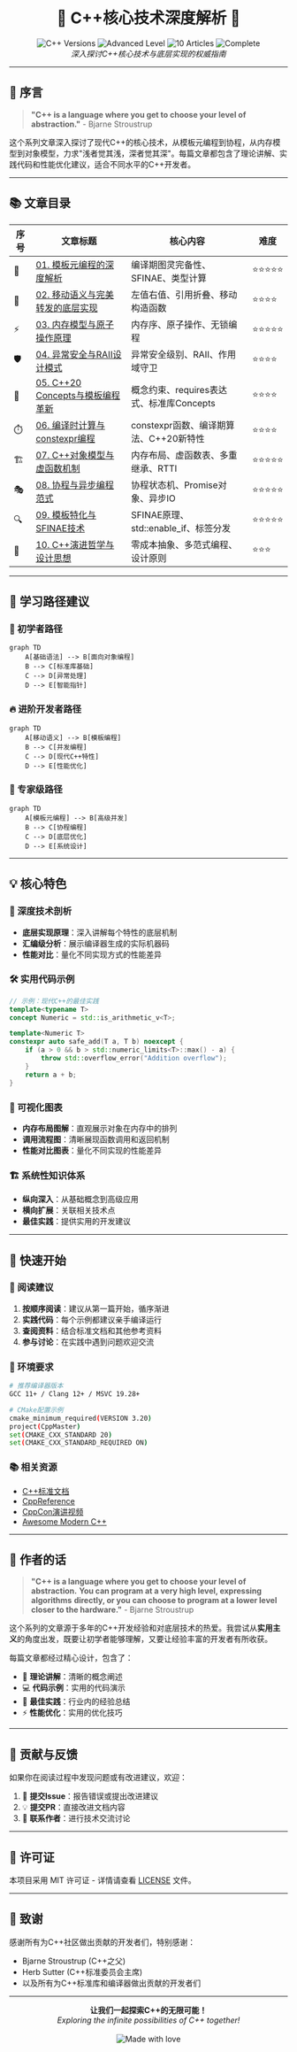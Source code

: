 # <div align="center">🚀 C++核心技术深度解析 🚀</div>

<div align="center">
    <img src="https://img.shields.io/badge/C%2B%2B-98%2F11%2F14%2F17%2F20%2F23-blue.svg" alt="C++ Versions">
    <img src="https://img.shields.io/badge/Level-Advanced-red.svg" alt="Advanced Level">
    <img src="https://img.shields.io/badge/Articles-10-green.svg" alt="10 Articles">
    <img src="https://img.shields.io/badge/Status-Complete-brightgreen.svg" alt="Complete">
</div>

<div align="center">
    <em>深入探讨C++核心技术与底层实现的权威指南</em>
</div>

---

## 📖 序言

> **"C++ is a language where you get to choose your level of abstraction."** - Bjarne Stroustrup

这个系列文章深入探讨了现代C++的核心技术，从模板元编程到协程，从内存模型到对象模型，力求"浅者觉其浅，深者觉其深"。每篇文章都包含了理论讲解、实践代码和性能优化建议，适合不同水平的C++开发者。

---

## 📚 文章目录

| 序号 | 文章标题 | 核心内容 | 难度 |
|------|----------|----------|------|
| 🎯 | [01. 模板元编程的深度解析](./01_%E6%A8%A1%E6%9D%BF%E5%85%83%E7%BC%96%E7%A8%8B.md) | 编译期图灵完备性、SFINAE、类型计算 | ⭐⭐⭐⭐⭐ |
| 🔄 | [02. 移动语义与完美转发的底层实现](./02_%E7%A7%BB%E5%8A%A8%E8%AF%AD%E4%B9%89%E4%B8%8E%E5%AE%8C%E7%BE%8E%E8%BD%AC%E5%8F%91.md) | 左值右值、引用折叠、移动构造函数 | ⭐⭐⭐⭐ |
| ⚡ | [03. 内存模型与原子操作原理](./03_%E5%86%85%E5%AD%98%E6%A8%A1%E5%9E%8B%E4%B8%8E%E5%8E%9F%E5%AD%90%E6%93%8D%E4%BD%9C.md) | 内存序、原子操作、无锁编程 | ⭐⭐⭐⭐⭐ |
| 🛡️ | [04. 异常安全与RAII设计模式](./04_%E5%BC%82%E5%B8%B8%E5%AE%89%E5%85%A8%E4%B8%8ERAII%E8%AE%BE%E8%AE%A1%E6%A8%A1%E5%BC%8F.md) | 异常安全级别、RAII、作用域守卫 | ⭐⭐⭐⭐ |
| 🔧 | [05. C++20 Concepts与模板编程革新](./05_C%2B%2B20Concepts%E4%B8%8E%E6%A8%A1%E6%9D%BF%E7%BC%96%E7%A8%8B%E9%9D%A9%E6%96%B0.md) | 概念约束、requires表达式、标准库Concepts | ⭐⭐⭐⭐ |
| ⏱️ | [06. 编译时计算与constexpr编程](./06_%E7%BC%96%E8%AF%91%E6%97%B6%E8%AE%A1%E7%AE%97%E4%B8%8Econstexpr%E7%BC%96%E7%A8%8B.md) | constexpr函数、编译期算法、C++20新特性 | ⭐⭐⭐⭐ |
| 🏗️ | [07. C++对象模型与虚函数机制](./07_C%2B%2B%E5%AF%B9%E8%B1%A1%E6%A8%A1%E5%9E%8B%E4%B8%8E%E8%99%9A%E5%87%BD%E6%95%B0%E6%9C%BA%E5%88%B6.md) | 内存布局、虚函数表、多重继承、RTTI | ⭐⭐⭐⭐⭐ |
| 🎭 | [08. 协程与异步编程范式](./08_%E5%8D%8F%E7%A8%8B%E4%B8%8E%E5%BC%82%E6%AD%A5%E7%BC%96%E7%A8%8B%E8%8C%83%E5%BC%8F.md) | 协程状态机、Promise对象、异步IO | ⭐⭐⭐⭐⭐ |
| 🔍 | [09. 模板特化与SFINAE技术](./09_%E6%A8%A1%E6%9D%BF%E7%89%B9%E5%8C%96%E4%B8%8ESFINAE%E6%8A%80%E6%9C%AF.md) | SFINAE原理、std::enable_if、标签分发 | ⭐⭐⭐⭐⭐ |
| 🎨 | [10. C++演进哲学与设计思想](./10_C%2B%2B%E6%BC%94%E8%BF%9B%E5%93%B2%E5%AD%A6%E4%B8%8E%E8%AE%BE%E8%AE%A1%E6%80%9D%E6%83%B3.md) | 零成本抽象、多范式编程、设计原则 | ⭐⭐⭐ |

---

## 🎯 学习路径建议

### 🌱 初学者路径
```mermaid
graph TD
    A[基础语法] --> B[面向对象编程]
    B --> C[标准库基础]
    C --> D[异常处理]
    D --> E[智能指针]
```

### 🔥 进阶开发者路径
```mermaid
graph TD
    A[移动语义] --> B[模板编程]
    B --> C[并发编程]
    C --> D[现代C++特性]
    D --> E[性能优化]
```

### 🚀 专家级路径
```mermaid
graph TD
    A[模板元编程] --> B[高级并发]
    B --> C[协程编程]
    C --> D[底层优化]
    D --> E[系统设计]
```

---

## 💡 核心特色

### 🔬 深度技术剖析
- **底层实现原理**：深入讲解每个特性的底层机制
- **汇编级分析**：展示编译器生成的实际机器码
- **性能对比**：量化不同实现方式的性能差异

### 🛠️ 实用代码示例
```cpp
// 示例：现代C++的最佳实践
template<typename T>
concept Numeric = std::is_arithmetic_v<T>;

template<Numeric T>
constexpr auto safe_add(T a, T b) noexcept {
    if (a > 0 && b > std::numeric_limits<T>::max() - a) {
        throw std::overflow_error("Addition overflow");
    }
    return a + b;
}
```

### 🎨 可视化图表
- **内存布局图解**：直观展示对象在内存中的排列
- **调用流程图**：清晰展现函数调用和返回机制
- **性能对比图表**：量化不同实现的性能差异

### 🏗️ 系统性知识体系
- **纵向深入**：从基础概念到高级应用
- **横向扩展**：关联相关技术点
- **最佳实践**：提供实用的开发建议

---

## 🚀 快速开始

### 📖 阅读建议

1. **按顺序阅读**：建议从第一篇开始，循序渐进
2. **实践代码**：每个示例都建议亲手编译运行
3. **查阅资料**：结合标准文档和其他参考资料
4. **参与讨论**：在实践中遇到问题欢迎交流

### 🔧 环境要求

```bash
# 推荐编译器版本
GCC 11+ / Clang 12+ / MSVC 19.28+

# CMake配置示例
cmake_minimum_required(VERSION 3.20)
project(CppMaster)
set(CMAKE_CXX_STANDARD 20)
set(CMAKE_CXX_STANDARD_REQUIRED ON)
```

### 📚 相关资源

- [C++标准文档](https://isocpp.org/)
- [CppReference](https://en.cppreference.com/)
- [CppCon演讲视频](https://www.youtube.com/user/CppCon)
- [Awesome Modern C++](https://github.com/rigtorp/awesome-modern-cpp)

---

## 🎯 作者的话

> **"C++ is a language where you get to choose your level of abstraction.**
> **You can program at a very high level, expressing algorithms**
> **directly, or you can choose to program at a lower level**
> **closer to the hardware."** - Bjarne Stroustrup

这个系列的文章源于多年的C++开发经验和对底层技术的热爱。我尝试从**实用主义**的角度出发，既要让初学者能够理解，又要让经验丰富的开发者有所收获。

每篇文章都经过精心设计，包含了：
- 📝 **理论讲解**：清晰的概念阐述
- 💻 **代码示例**：实用的代码演示
- 🎯 **最佳实践**：行业内的经验总结
- ⚡ **性能优化**：实用的优化技巧

---

## 🤝 贡献与反馈

如果你在阅读过程中发现问题或有改进建议，欢迎：

1. 🐛 **提交Issue**：报告错误或提出改进建议
2. 💡 **提交PR**：直接改进文档内容
3. 📧 **联系作者**：进行技术交流讨论

---

## 📄 许可证

本项目采用 MIT 许可证 - 详情请查看 [LICENSE](LICENSE) 文件。

---

## 🙏 致谢

感谢所有为C++社区做出贡献的开发者们，特别感谢：
- Bjarne Stroustrup (C++之父)
- Herb Sutter (C++标准委员会主席)
- 以及所有为C++标准库和编译器做出贡献的开发者们

---

<div align="center">
    <strong>让我们一起探索C++的无限可能！</strong>
    <br>
    <em>Exploring the infinite possibilities of C++ together!</em>
    <br><br>
    <img src="https://img.shields.io/badge/Made%20with-%E2%9D%A4%EF%B8%8F-red.svg" alt="Made with love">
</div>